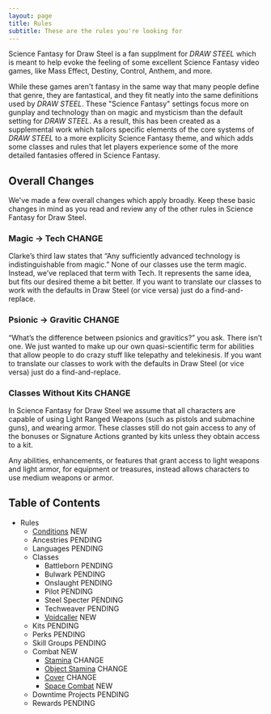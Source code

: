 ```yaml
---
layout: page
title: Rules
subtitle: These are the rules you're looking for
---
```


Science Fantasy for Draw Steel is a fan supplment for *DRAW STEEL* which is meant to help evoke the feeling of some excellent Science Fantasy video games, like Mass Effect, Destiny, Control, Anthem, and more.

While these games aren't fantasy in the same way that many people define that genre, they are fantastical, and they fit neatly into the same definitions used by *DRAW STEEL*. These "Science Fantasy" settings focus more on gunplay and technology than on magic and mysticism than the default setting for *DRAW STEEL*. As a result, this has been created as a supplemental work which tailors specific elements of the core systems of *DRAW STEEL* to a more explicity Science Fantasy theme, and which adds some classes and rules that let players experience some of the more detailed fantasies offered in Science Fantasy.

## Overall Changes
We've made a few overall changes which apply broadly. Keep these basic changes in mind as you read and review any of the other rules in Science Fantasy for Draw Steel.

### Magic → Tech <span class="pill pill-change">CHANGE</span>
Clarke’s third law states that “Any sufficiently advanced technology is indistinguishable from magic.” None of our classes use the term magic. Instead, we’ve replaced that term with Tech. It represents the same idea, but fits our desired theme a bit better. If you want to translate our classes to work with the defaults in Draw Steel (or vice versa) just do a find-and-replace.

### Psionic → Gravitic <span class="pill pill-change">CHANGE</span>
“What’s the difference between psionics and gravitics?” you ask.
There isn’t one. We just wanted to make up our own quasi-scientific term for abilities that allow people to do crazy stuff like telepathy and telekinesis. If you want to translate our classes to work with the defaults in Draw Steel (or vice versa) just do a find-and-replace.

### Classes Without Kits <span class="pill pill-change">CHANGE</span>
In Science Fantasy for Draw Steel we assume that all characters are capable of using Light Ranged Weapons (such as pistols and submachine guns), and wearing armor. These classes still do not gain access to any of the bonuses or Signature Actions granted by kits unless they obtain access to a kit.

Any abilities, enhancements, or features that grant access to light weapons and light armor, for equipment or treasures, instead allows characters to use medium weapons or armor.

## Table of Contents

- Rules
    - [Conditions](/rules/conditions) <span class="pill pill-new">NEW</span>
    - Ancestries <span class="pill pill-pending">PENDING</span>
    - Languages <span class="pill pill-pending">PENDING</span>
    - Classes
        - Battleborn <span class="pill pill-pending">PENDING</span>
        - Bulwark <span class="pill pill-pending">PENDING</span>
        - Onslaught <span class="pill pill-pending">PENDING</span>
        - Pilot <span class="pill pill-pending">PENDING</span>
        - Steel Specter <span class="pill pill-pending">PENDING</span>
        - Techweaver <span class="pill pill-pending">PENDING</span>
        - [Voidcaller](/rules/classes/voidcaller) <span class="pill pill-new">NEW</span>
    - Kits <span class="pill pill-pending">PENDING</span>
    - Perks <span class="pill pill-pending">PENDING</span>
    - Skill Groups <span class="pill pill-pending">PENDING</span>
    - Combat <span class="pill pill-new">NEW</span>
        - [Stamina](/rules/combat/stamina) <span class="pill pill-change">CHANGE</span>
        - [Object Stamina](/rules/combat/object-stamina) <span class="pill pill-change">CHANGE</span>
        - [Cover](/rules/combat/cover) <span class="pill pill-change">CHANGE</span>
        - [Space Combat](/rules/combat/space-combat) <span class="pill pill-new">NEW</span>
    - Downtime Projects <span class="pill pill-pending">PENDING</span>
    - Rewards <span class="pill pill-pending">PENDING</span>